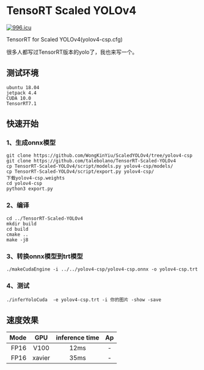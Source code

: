 # TensoRT Scaled YOLOv4


<a href="https://996.icu"><img src="https://img.shields.io/badge/link-996.icu-red.svg" alt="996.icu" /></a>


TensorRT for Scaled YOLOv4(yolov4-csp.cfg)

很多人都写过TensorRT版本的yolo了，我也来写一个。

## 测试环境

    ubuntu 18.04 
    jetpack 4.4
    CUDA 10.0
    TensorRT7.1

## 快速开始

### 1、生成onnx模型
	git clone https://github.com/WongKinYiu/ScaledYOLOv4/tree/yolov4-csp
	git clone https://github.com/talebolano/TensorRT-Scaled-YOLOv4
	cp TensorRT-Scaled-YOLOv4/script/models.py yolov4-csp/models/
	cp TensorRT-Scaled-YOLOv4/script/export.py yolov4-csp/
	下载yolov4-csp.weights
	cd yolov4-csp
	python3 export.py



### 2、编译
 
	cd ../TensorRT-Scaled-YOLOv4
    mkdir build 
    cd build
    cmake ..
    make -j8

### 3、转换onnx模型到trt模型

    ./makeCudaEngine -i ../../yolov4-csp/yolov4-csp.onnx -o yolov4-csp.trt

### 4、测试

    ./inferYoloCuda  -e yolov4-csp.trt -i 你的图片 -show -save

## 速度效果

 Mode | GPU | inference time | Ap
---:|:---:|:---:|:---:
FP16 | V100 | 12ms | -
FP16 | xavier  | 35ms | -

